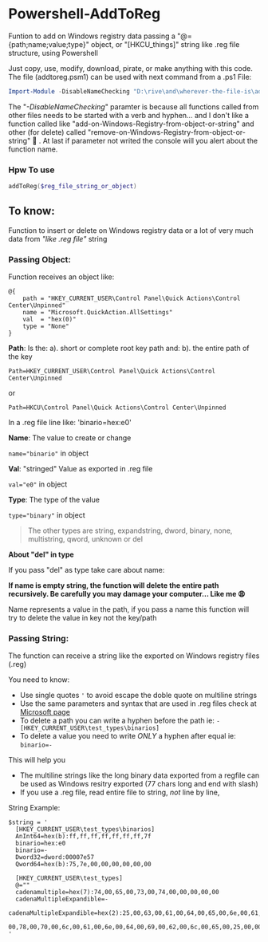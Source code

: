 # Powershell-AddToReg
Funtion to add on Windows registry data passing a "@={path;name;value;type}" object, or "[HKCU_things]" string like .reg file structure, using Powershell

Just copy, use, modify, download, pirate, or make anything with this code. The file (addtoreg.psm1) can be used with next command from a .ps1 File:




```Powershell
Import-Module -DisableNameChecking "D:\rive\and\wherever-the-file-is\addToReg.psm1"
```

The "_-DisableNameChecking_" paramter is because all functions called from other files needs to be started with a verb and hyphen... and I don't like a function called like "add-on-Windows-Registry-from-object-or-string" and other (for delete) called "remove-on-Windows-Registry-from-object-or-string" :pray: . At last if parameter not writed the console will you alert about the function name.

### Hpw To use

```Powershell
addToReg($reg_file_string_or_object)
```

## To know:
Function to insert or delete on Windows registry data or a lot of very much data from *"like .reg file"* string

### Passing Object:
Function receives an object like:

    @{
        path = "HKEY_CURRENT_USER\Control Panel\Quick Actions\Control Center\Unpinned"
        name = "Microsoft.QuickAction.AllSettings"
        val  = "hex(0)"
        type = "None"
    }
 
**Path**: Is the: a). short or complete root key path and: b). the entire path of the key

`Path=HKEY_CURRENT_USER\Control Panel\Quick Actions\Control Center\Unpinned`

or

`Path=HKCU\Control Panel\Quick Actions\Control Center\Unpinned`

In a .reg file line like: 'binario=hex:e0'

**Name**: The value to create or change

`name="binario"` in object

**Val**: "stringed" Value as exported in .reg file

`val="e0"` in object

**Type**: The type of the value

`type="binary"` in object
  
> The other types are string, expandstring, dword, binary, none, multistring, qword, unknown or del

**About "del" in type**

If you pass "del" as type take care about name:

**If name is empty string, the function will delete the entire path recursively. Be carefully you may damage your computer... Like me 
:weary:**

Name represents a value in the path, if you pass a name this function will try to delete the value in key not the key/path

### Passing String:

The function can receive a string like the exported on Windows registry files (.reg)

You need to know:
* Use single quotes ` ' ` to avoid escape the doble quote on multiline strings
* Use the same parameters and syntax that are used in .reg files check at [Microsoft page](https://support.microsoft.com/en-us/help/310516/how-to-add-modify-or-delete-registry-subkeys-and-values-by-using-a-reg)
* To delete a path you can write a hyphen before the path ie: `-[HKEY_CURRENT_USER\test_types\binarios]`
* To delete a value you need to write _ONLY_ a hyphen after equal ie: `binario=-`

This will help you
* The multiline strings like the long binary data exported from a regfile can be used as Windows resitry exported (77 chars long and end with slash) 
* If you use a .reg file, read entire file to string, *not* line by line,

String Example:

    $string = '
      [HKEY_CURRENT_USER\test_types\binarios] 
      AnInt64=hex(b):ff,ff,ff,ff,ff,ff,ff,7f
      binario=hex:e0
      binario=-
      Dword32=dword:00007e57
      Qword64=hex(b):75,7e,00,00,00,00,00,00

      [HKEY_CURRENT_USER\test_types]
      @=""
      cadenamultiple=hex(7):74,00,65,00,73,00,74,00,00,00,00,00
      cadenaMultipleExpandible=-
      cadenaMultipleExpandible=hex(2):25,00,63,00,61,00,64,00,65,00,6e,00,61,00,45,\
        00,78,00,70,00,6c,00,61,00,6e,00,64,00,69,00,62,00,6c,00,65,00,25,00,00,00
    '
